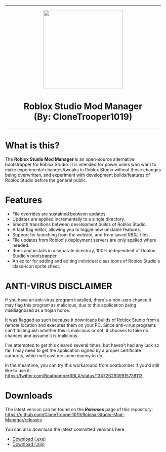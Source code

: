 <hr/>

<p align="center">
  <img width="256" height="256" src="https://raw.githubusercontent.com/CloneTrooper1019/Roblox-Studio-Mod-Manager/master/ProjectSrc/Resources/Logo.png"><h1 align=center>Roblox Studio Mod Manager<br/>(By: CloneTrooper1019)</h1>
  
</p>

<hr/>

# What is this?

The **Roblox Studio Mod Manager** is an open-source alternative bootstrapper for Roblox Studio. It is intended for power users who want to make experimental changes/tweaks to Roblox Studio without those changes being overwritten, and experiment with development builds/features of Roblox Studio before the general public.

# Features
* File overrides are sustained between updates.
* Updates are applied incrementally to a single directory.
* Smooth transitions between development builds of Roblox Studio.
* A fast flag editor, allowing you to toggle new unstable features.
* Support for launching from the website, and from saved _RBXL_ files.
* File updates from Roblox's deployment servers are only applied where needed.
* Runs and installs in a separate directory, 100% independent of Roblox Studio's bootstrapper.
* An editor for adding and editing individual class icons of Roblox Studio's class-icon sprite sheet.

# ANTI-VIRUS DISCLAIMER

If you have an anti-virus program installed, there's a non-zero chance it may flag this program as malicious, due to this application being misdiagnosed as a trojan horse.<br/>

It was flagged as such because it downloads builds of Roblox Studio from a remote location and executes them on your PC. Since anti-virus programs can't distinguish whether this is malicious or not, it chooses to take no chances and assume it is malicious.<br/>

I've attempted to get this cleared several times, but haven't had any luck so far. I may need to get the application signed by a proper certificate authority, which will cost me some money to do.<br/>

In the meantime, you can try this workaround from boatbomber if you'd still like to use it:
https://twitter.com/BoatbomberRBLX/status/1347262909915738113

# Downloads

The latest version can be found on the ***Releases*** page of this repository:<br/>
https://github.com/CloneTrooper1019/Roblox-Studio-Mod-Manager/releases

You can also download the latest committed versions here:
* <a href="https://github.com/CloneTrooper1019/Roblox-Studio-Mod-Manager/raw/master/RobloxStudioModManager.exe">Download (.exe)</a></h1>
* <a href="https://github.com/CloneTrooper1019/Roblox-Studio-Mod-Manager/archive/master.zip">Download (.zip)</a>
